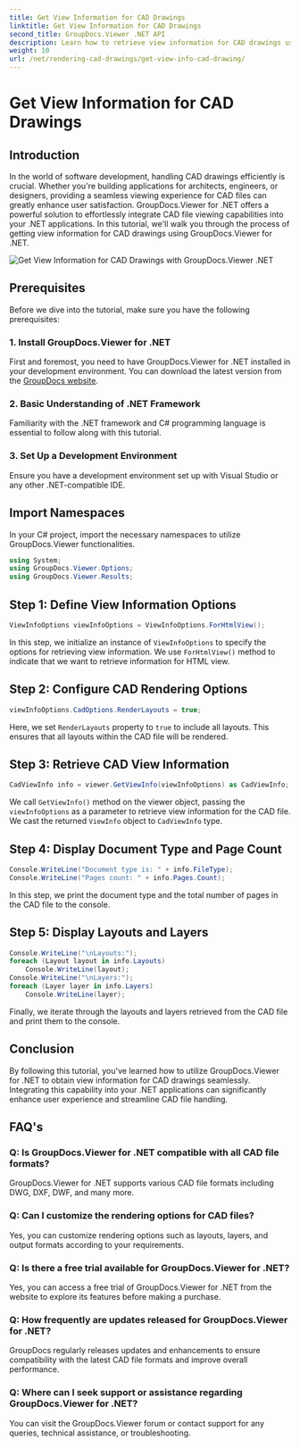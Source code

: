 ```yaml
---
title: Get View Information for CAD Drawings
linktitle: Get View Information for CAD Drawings
second_title: GroupDocs.Viewer .NET API
description: Learn how to retrieve view information for CAD drawings using GroupDocs.Viewer for .NET. Enhance your .NET applications with seamless CAD file handling.
weight: 10
url: /net/rendering-cad-drawings/get-view-info-cad-drawing/
---
```


# Get View Information for CAD Drawings

## Introduction
In the world of software development, handling CAD drawings efficiently is crucial. Whether you're building applications for architects, engineers, or designers, providing a seamless viewing experience for CAD files can greatly enhance user satisfaction. GroupDocs.Viewer for .NET offers a powerful solution to effortlessly integrate CAD file viewing capabilities into your .NET applications. In this tutorial, we'll walk you through the process of getting view information for CAD drawings using GroupDocs.Viewer for .NET.

![Get View Information for CAD Drawings with GroupDocs.Viewer .NET](/viewer/rendering-cad-drawings/get-view-information-for-cad-drawings.png)

## Prerequisites
Before we dive into the tutorial, make sure you have the following prerequisites:
### 1. Install GroupDocs.Viewer for .NET
First and foremost, you need to have GroupDocs.Viewer for .NET installed in your development environment. You can download the latest version from the [GroupDocs website](https://releases.groupdocs.com/viewer/net/).
### 2. Basic Understanding of .NET Framework
Familiarity with the .NET framework and C# programming language is essential to follow along with this tutorial.
### 3. Set Up a Development Environment
Ensure you have a development environment set up with Visual Studio or any other .NET-compatible IDE.

## Import Namespaces
In your C# project, import the necessary namespaces to utilize GroupDocs.Viewer functionalities.

```csharp
using System;
using GroupDocs.Viewer.Options;
using GroupDocs.Viewer.Results;
```

## Step 1: Define View Information Options
```csharp
ViewInfoOptions viewInfoOptions = ViewInfoOptions.ForHtmlView();
```
In this step, we initialize an instance of `ViewInfoOptions` to specify the options for retrieving view information. We use `ForHtmlView()` method to indicate that we want to retrieve information for HTML view.
## Step 2: Configure CAD Rendering Options
```csharp
viewInfoOptions.CadOptions.RenderLayouts = true;
```
Here, we set `RenderLayouts` property to `true` to include all layouts. This ensures that all layouts within the CAD file will be rendered.
## Step 3: Retrieve CAD View Information
```csharp
CadViewInfo info = viewer.GetViewInfo(viewInfoOptions) as CadViewInfo;
```
We call `GetViewInfo()` method on the viewer object, passing the `viewInfoOptions` as a parameter to retrieve view information for the CAD file. We cast the returned `ViewInfo` object to `CadViewInfo` type.
## Step 4: Display Document Type and Page Count
```csharp
Console.WriteLine("Document type is: " + info.FileType);
Console.WriteLine("Pages count: " + info.Pages.Count);
```
In this step, we print the document type and the total number of pages in the CAD file to the console.
## Step 5: Display Layouts and Layers
```csharp
Console.WriteLine("\nLayouts:");
foreach (Layout layout in info.Layouts)
    Console.WriteLine(layout);
Console.WriteLine("\nLayers:");
foreach (Layer layer in info.Layers)
    Console.WriteLine(layer);
```
Finally, we iterate through the layouts and layers retrieved from the CAD file and print them to the console.

## Conclusion
By following this tutorial, you've learned how to utilize GroupDocs.Viewer for .NET to obtain view information for CAD drawings seamlessly. Integrating this capability into your .NET applications can significantly enhance user experience and streamline CAD file handling.
## FAQ's
### Q: Is GroupDocs.Viewer for .NET compatible with all CAD file formats?
GroupDocs.Viewer for .NET supports various CAD file formats including DWG, DXF, DWF, and many more.
### Q: Can I customize the rendering options for CAD files?
Yes, you can customize rendering options such as layouts, layers, and output formats according to your requirements.
### Q: Is there a free trial available for GroupDocs.Viewer for .NET?
Yes, you can access a free trial of GroupDocs.Viewer for .NET from the website to explore its features before making a purchase.
### Q: How frequently are updates released for GroupDocs.Viewer for .NET?
GroupDocs regularly releases updates and enhancements to ensure compatibility with the latest CAD file formats and improve overall performance.
### Q: Where can I seek support or assistance regarding GroupDocs.Viewer for .NET?
You can visit the GroupDocs.Viewer forum or contact support for any queries, technical assistance, or troubleshooting.
